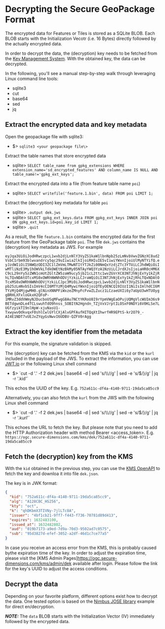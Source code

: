 # Decrypting the Secure GeoPackage Format
The encrypted data for Features or Tiles is stored as a SQLite BLOB. Each BLOB starts with the Initialization Vecotr (i.e. 16 Bytes) directly followed by the actually encrypted data.

In order to decrypt the data, the (decryption) key needs to be fetched from the [Key Management System](htts://ogc.secure-dimensions.com/kms). With the obtained key, the data can be decrypted.

In the following, you'll see a manual step-by-step walk through leveraging Linux command line tools:

* sqlite3
* cut 
* base64 
* sed 
* jq

## Extract the encrypted data and key metadata
Open the geopackage file with sqlite3:

* $> `sqlite3 <your geopackage file\>`

Extract the table names that store encrypted data

* sqlite> `SELECT table_name from gpkg_extensions WHERE extension_name='sd_encrypted_features' AND column_name IS NULL AND table_name!='gpkg_ext_keys';`

Extract the encrypted data into a file (from feature table name `poi`)

* sqlite> `SELECT writefile('feature.1.bin', data) FROM poi LIMIT 1;`

Extract the (decryption) key metadata for table `poi`

* sqlite> `.output dek.jws`
* sqlite> `SELECT gpkg_ext_keys.data FROM gpkg_ext_keys INNER JOIN poi ON gpkg_ext_keys.id=poi.key_id LIMIT 1;`
* sqlite> `.quit`

As a result, the file `feature.1.bin` contains the encrypted data for the first feature from the GeoPackage table `poi`. The file `dek.jws` contains the (decryption) key metadata as JWS. For example 

`eyJqa3UiOiJodHRwczpcL1wvb2djLnNlY3VyZS1kaW1lbnNpb25zLmNvbVwvZGNzXC8ud2VsbC1rbm93blwvandrcy5qc29uIiwia2lkIjoiRHIuIE5vIiwiYWxnIjoiUlMyNTYifQ.eyJzdWIiOiI5NWQzODI3ZC1lZmVmLTMwNTItYTJkZi00NmQxYzdjZTc3YTUiLCJhdWQiOiIwMTliNzE3My1hOWVkLTdkOWEtNzBkMy05NTAyYWQ3YzA1NzUiLCJrdXJsIjoiaHR0cHM6XC9cL29nYy5zZWN1cmUtZGltZW5zaW9ucy5jb21cL2ttc1wvZGVrXC83NTJhNjExYy1kZjRhLTQxNDAtOTcxMS0xOWRhNWNhODVjYzkiLCJraWQiOiI3NTJhNjExYy1kZjRhLTQxNDAtOTcxMS0xOWRhNWNhODVjYzkiLCJpc3MiOiJodHRwczpcL1wvb2djLnNlY3VyZS1kaW1lbnNpb25zLmNvbSIsImV4cCI6MTYzMjQ4MywiYWxnIjoiQTEyOENCQ19IUzI1NiIsImlhdCI6MTYzMjQ4MjgwMH0.glNinXNNPFiWxzeZMnyFcFvwZLZucz1LCzaeUXIi6y7aUpU3wHTUOyggBRHLXFxloGkxH2QFoP-1MRvZ3ddVWmyNJDucboUSqMFwgG8Au7NCtYKRoU8I9rYpmVWgEaOPujUQMgVlcWUIm36s9BETdgwnDLe4TCLswuhTdO9hnss_SOBItN2Hgndn_TZjVxVJrptILOSxF0NDYi6V0KLSe7LUGfzyikTI9nlHpW-xjuNasU1-TxwywvOdkvqxF0shlCwlGYlCXjAlvGPFAufHITQqXtIhwrfHR9EPtS-kr2O79_-AI4E1NDT7vUEJxZYqyGsNwvI6UDBV-QZFV0rAgg`

## Extract the key identifier from the metadata
For this example, the signature validation is skipped.

The (decryption) key can be fetched from the KMS via the `kid` or the `kurl` included in the payload of the JWS. To extract the information, you can use [JWT.io](https://jwt.io) or the following Linux shell command

* $> `cut -d '.' -f 2 dek.jws | base64 -d | sed 's/\\//g' | sed -e 's/$/}/g' | jq -r '.kid'`

This echos the UUID of the key. E.g. `752a611c-df4a-4140-9711-19da5ca85cc9`

Alternatively, you can also fetch the `kurl` from the JWS with the following Linux shell command

* $> `cut -d '.' -f 2 dek.jws | base64 -d | sed 's/\\//g' | sed -e 's/$/}/g' | jq -r '.kurl'`

This echoes the URL to fetch the key. But please note that you need to add the HTTP Authorization header with method Bearer <access_token\>. E.g. `https://ogc.secure-dimensions.com/kms/dek/752a611c-df4a-4140-9711-19da5ca85cc9`

## Fetch the (decryption) key from the KMS
With the `kid` obtained in the previous step, you can use the [KMS OpenAPI](https://ogc.secure-dimensions.com/kms/developers#/DEK/getKeyById) to fetch the key and downloa it into file `dek.json`.

The key is in JWK format:

```json
{
  "kid": "752a611c-df4a-4140-9711-19da5ca85cc9",
  "alg": "A128CBC_HS256",
  "kty": "oct",
  "k": "qhDKbmX3TIVNy-7jlLTc8A",
  "issuer": "4bf1cb21-9ff7-f443-f736-70781d89d413",
  "expires": 1632483100,
  "issued_at": 1632482802,
  "aud": "019b7173-a9ed-7d9a-70d3-9502ad7c0575",
  "sub": "95d3827d-efef-3052-a2df-46d1c7ce77a5"
}
```

In case you receive an access error from the KMS, this is probably caused bythe expiration time of the key. In order to adjust the expiration time, please visit the [KMS Admin Pages]https://ogc.secure-dimensions.com/kms/admin/dek available after login. Please follow the link for the key's UUID to adjust the access conditions.

## Decrypt the data
Depending on your favorite platform, different options exist how to decrypt the data. One tested option is based on the [Nimbus JOSE library](https://connect2id.com/products/nimbus-jose-jwt/examples/jwe-with-shared-key) example for direct en/decryption.

**_NOTE:_** The `data` BLOB starts with the Initialization Vector (IV) immediately followed by the encrypted data.
